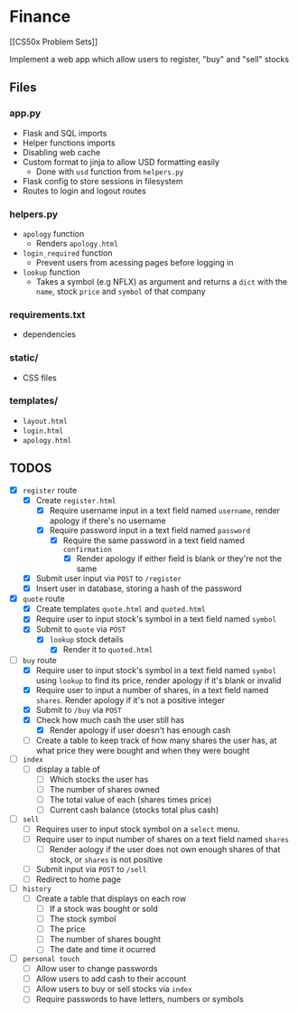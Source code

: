# Finance
[[CS50x Problem Sets]]

Implement a web app which allow users to register, "buy" and "sell" stocks

## Files

### app.py
- Flask and SQL imports
- Helper functions imports
- Disabling web cache
- Custom format to jinja to allow USD formatting easily
    - Done with `usd` function from `helpers.py`
- Flask config to store sessions in filesystem
- Routes to login and logout routes

### helpers.py
- `apology` function
    - Renders `apology.html`
- `login_required` function
    - Prevent users from acessing pages before logging in
- `lookup` function
    - Takes a symbol (e.g NFLX) as argument and returns a `dict` with the `name`, stock `price` and `symbol` of that company

### requirements.txt
- dependencies

### static/
- CSS files

### templates/
- `layout.html`
- `login.html`
- `apology.html`


## TODOS
- [x] `register` route
    - [x] Create `register.html`
        - [x] Require username input in a text field named `username`, render apology if there's no username
        - [x] Require password input in a text field named `password`
            - [x] Require the same password in a text field named `confirmation`
                - [x] Render apology if either field is blank or they're not the same
    - [x] Submit user input via `POST` to `/register`
    - [x] Insert user in database, storing a hash of the password 

- [x] `quote` route
    - [x] Create templates `quote.html` and `quoted.html` 
    - [x] Require user to input stock's symbol in a text field named `symbol`
    - [x] Submit to `quote` via `POST`
        - [x] `lookup` stock details
            - [x] Render it to `quoted.html`

- [ ] `buy` route
    - [x] Require user to input stock's symbol in a text field named `symbol` using `lookup` to find its price, render apology if it's blank or invalid
    - [x] Require user to input a number of shares, in a text field named `shares`. Render apology if it's not a positive integer
    - [x] Submit to `/buy` via `POST`
    - [x] Check how much cash the user still has
        - [x] Render apology if user doesn't has enough cash
    - [ ] Create a table to keep track of how many shares the user has, at what price they were bought and when they were bought

- [ ] `index`
    - [ ] display a table of 
        - [ ] Which stocks the user has
        - [ ] The number of shares owned 
        - [ ] The total value of each (shares times price)
        - [ ] Current cash balance (stocks total plus cash)
- [ ] `sell`
    - [ ] Requires user to input stock symbol on a `select` menu.
    - [ ] Require user to input number of shares on a text field named `shares`
        - [ ] Render aology if the user does not own enough shares of that stock, or `shares` is not positive
    - [ ] Submit input via `POST` to `/sell`
    - [ ] Redirect to home page 
- [ ] `history`
    - [ ] Create a table that displays on each row
        - [ ] If a stock was bought or sold
        - [ ] The stock symbol
        - [ ] The price
        - [ ] The number of shares bought
        - [ ] The date and time it ocurred
- [ ] `personal touch`
    - [ ] Allow user to change passwords
    - [ ] Allow users to add cash to their account
    - [ ] Allow users to buy or sell stocks via `index`
    - [ ] Require passwords to have letters, numbers or symbols
